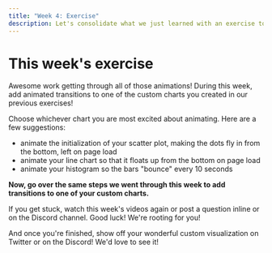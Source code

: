 ```yaml
---
title: "Week 4: Exercise"
description: Let's consolidate what we just learned with an exercise to play with this week.
---
```


# This week's exercise

Awesome work getting through all of those animations! During this week, add animated transitions to one of the custom charts you created in our previous exercises!

Choose whichever chart you are most excited about animating. Here are a few suggestions:

- animate the initialization of your scatter plot, making the dots fly in from the bottom, left on page load
- animate your line chart so that it floats up from the bottom on page load
- animate your histogram so the bars "bounce" every 10 seconds

**Now, go over the same steps we went through this week to add transitions to one of your custom charts.**

If you get stuck, watch this week's videos again or post a question inline or on the Discord channel. Good luck! We're rooting for you!

And once you're finished, show off your wonderful custom visualization on Twitter or on the Discord! We'd love to see it!
